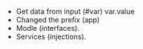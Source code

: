 - Get data from input (#var) var.value
- Changed the prefix (app)
- Modle (interfaces).
- Services (injections).
